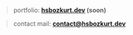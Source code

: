 > portfolio: **[hsbozkurt.dev](https://hsbozkurt.dev/) (soon)**

> contact mail: **contact@hsbozkurt.dev**
